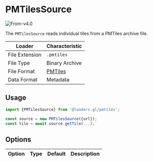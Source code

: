 # PMTilesSource

<p class="badges">
  <img src="https://img.shields.io/badge/From-v4.0-blue.svg?style=flat-square" alt="From-v4.0" />
</p>

The `PMTilesSource` reads individual tiles from a PMTiles archive file.

| Loader         | Characteristic                                   |
| -------------- | ------------------------------------------------ |
| File Extension | `.pmtiles`                                       |
| File Type      | Binary Archive                                   |
| File Format    | [PMTiles](/docs/modules/pmtiles/formats/pmtiles) |
| Data Format    | Metadata                                         |

## Usage

```typescript
import {PMTilesSource} from '@loaders.gl/pmtiles';

const source = new PMTilesSource({url});
const tile = await source.getTile(...);
```

## Options

| Option | Type | Default | Description |
| ------ | ---- | ------- | ----------- |
